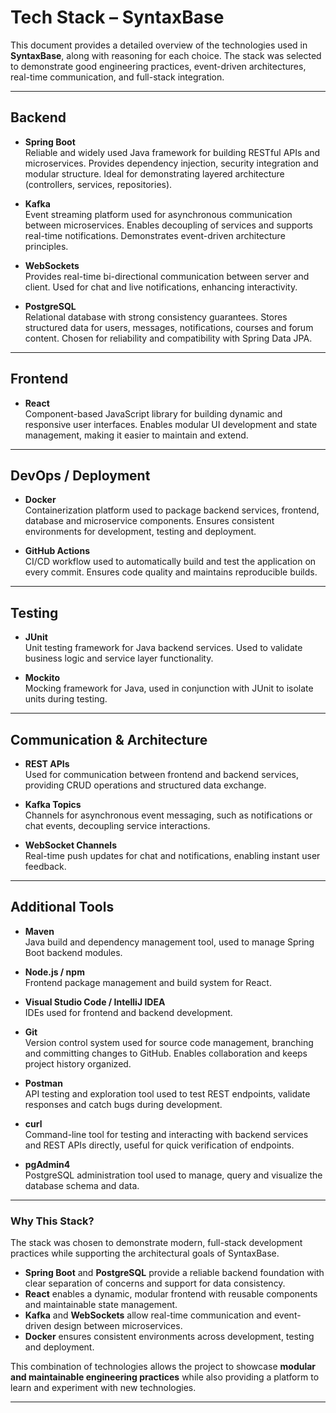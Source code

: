 # Tech Stack – SyntaxBase

This document provides a detailed overview of the technologies used in **SyntaxBase**, along with reasoning for each choice. The stack was selected to demonstrate good engineering practices, event-driven architectures, real-time communication, and full-stack integration.

---

## Backend

- **Spring Boot**  
  Reliable and widely used Java framework for building RESTful APIs and microservices. Provides dependency injection, security integration and modular structure. Ideal for demonstrating layered architecture (controllers, services, repositories).

- **Kafka**  
  Event streaming platform used for asynchronous communication between microservices. Enables decoupling of services and supports real-time notifications. Demonstrates event-driven architecture principles.

- **WebSockets**  
  Provides real-time bi-directional communication between server and client. Used for chat and live notifications, enhancing interactivity.

- **PostgreSQL**  
  Relational database with strong consistency guarantees. Stores structured data for users, messages, notifications, courses and forum content. Chosen for reliability and compatibility with Spring Data JPA.

---

## Frontend

- **React**  
  Component-based JavaScript library for building dynamic and responsive user interfaces. Enables modular UI development and state management, making it easier to maintain and extend.

---

## DevOps / Deployment

- **Docker**  
  Containerization platform used to package backend services, frontend, database and microservice components. Ensures consistent environments for development, testing and deployment.

- **GitHub Actions**  
  CI/CD workflow used to automatically build and test the application on every commit. Ensures code quality and maintains reproducible builds.

---

## Testing

- **JUnit**  
  Unit testing framework for Java backend services. Used to validate business logic and service layer functionality.

- **Mockito**  
  Mocking framework for Java, used in conjunction with JUnit to isolate units during testing.

---

## Communication & Architecture

- **REST APIs**  
  Used for communication between frontend and backend services, providing CRUD operations and structured data exchange.

- **Kafka Topics**  
  Channels for asynchronous event messaging, such as notifications or chat events, decoupling service interactions.

- **WebSocket Channels**  
  Real-time push updates for chat and notifications, enabling instant user feedback.

---

## Additional Tools

- **Maven**  
  Java build and dependency management tool, used to manage Spring Boot backend modules.

- **Node.js / npm**  
  Frontend package management and build system for React.

- **Visual Studio Code / IntelliJ IDEA**  
  IDEs used for frontend and backend development.

- **Git**  
  Version control system used for source code management, branching and committing changes to GitHub. Enables collaboration and keeps project history organized.

- **Postman**  
  API testing and exploration tool used to test REST endpoints, validate responses and catch bugs during development.

- **curl**  
  Command-line tool for testing and interacting with backend services and REST APIs directly, useful for quick verification of endpoints.

- **pgAdmin4**  
  PostgreSQL administration tool used to manage, query and visualize the database schema and data.

---

### Why This Stack?

The stack was chosen to demonstrate modern, full-stack development practices while supporting the architectural goals of SyntaxBase.

- **Spring Boot** and **PostgreSQL** provide a reliable backend foundation with clear separation of concerns and support for data consistency.
- **React** enables a dynamic, modular frontend with reusable components and maintainable state management.
- **Kafka** and **WebSockets** allow real-time communication and event-driven design between microservices.
- **Docker** ensures consistent environments across development, testing and deployment.

This combination of technologies allows the project to showcase **modular and maintainable engineering practices** while also providing a platform to learn and experiment with new technologies.

---